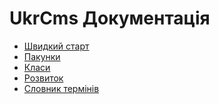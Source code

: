 UkrCms Документація
======================

*  [Швидкий старт](cookbook/index.md)
*  [Пакунки](bundles/index.md)
*  [Класи](classes/index.md)
*  [Розвиток](contributing/index.md)
*  [Словник термінів](glossary.md)
